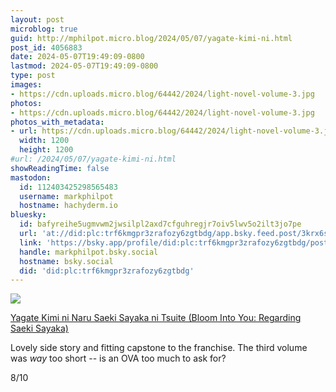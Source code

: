 ```yaml
---
layout: post
microblog: true
guid: http://mphilpot.micro.blog/2024/05/07/yagate-kimi-ni.html
post_id: 4056883
date: 2024-05-07T19:49:09-0800
lastmod: 2024-05-07T19:49:09-0800
type: post
images:
- https://cdn.uploads.micro.blog/64442/2024/light-novel-volume-3.jpg
photos:
- https://cdn.uploads.micro.blog/64442/2024/light-novel-volume-3.jpg
photos_with_metadata:
- url: https://cdn.uploads.micro.blog/64442/2024/light-novel-volume-3.jpg
  width: 1200
  height: 1200
#url: /2024/05/07/yagate-kimi-ni.html
showReadingTime: false
mastodon:
  id: 112403425298565483
  username: markphilpot
  hostname: hachyderm.io
bluesky:
  id: bafyreihe5ugmvwm2jwsilpl2axd7cfguhregjr7oiv5lwv5o2ilt3jo7pe
  url: 'at://did:plc:trf6kmgpr3zrafozy6zgtbdg/app.bsky.feed.post/3krx6s226tj2t'
  link: 'https://bsky.app/profile/did:plc:trf6kmgpr3zrafozy6zgtbdg/post/3krx6s226tj2t'
  handle: markphilpot.bsky.social
  hostname: bsky.social
  did: 'did:plc:trf6kmgpr3zrafozy6zgtbdg'
---
```

![](https://micro.markphilpot.com/uploads/2024/light-novel-volume-3.jpg)

[Yagate Kimi ni Naru Saeki Sayaka ni Tsuite (Bloom Into You: Regarding Saeki Sayaka)](https://anilist.co/manga/105388/Yagate-Kimi-ni-Naru-Saeki-Sayaka-ni-Tsuite/)

Lovely side story and fitting capstone to the franchise. The third volume was *way* too short -- is an OVA too much to ask for?

8/10


